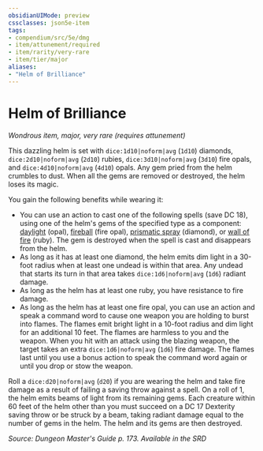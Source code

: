 ```yaml
---
obsidianUIMode: preview
cssclasses: json5e-item
tags:
- compendium/src/5e/dmg
- item/attunement/required
- item/rarity/very-rare
- item/tier/major
aliases: 
- "Helm of Brilliance"
---
```

# Helm of Brilliance
*Wondrous item, major, very rare (requires attunement)*  


This dazzling helm is set with `dice:1d10|noform|avg` (`1d10`) diamonds, `dice:2d10|noform|avg` (`2d10`) rubies, `dice:3d10|noform|avg` (`3d10`) fire opals, and `dice:4d10|noform|avg` (`4d10`) opals. Any gem pried from the helm crumbles to dust. When all the gems are removed or destroyed, the helm loses its magic.

You gain the following benefits while wearing it:

- You can use an action to cast one of the following spells (save DC 18), using one of the helm's gems of the specified type as a component: [daylight](2-Mechanics/CLI/spells/daylight.md) (opal), [fireball](2-Mechanics/CLI/spells/fireball.md) (fire opal), [prismatic spray](2-Mechanics/CLI/spells/prismatic-spray.md) (diamond), or [wall of fire](2-Mechanics/CLI/spells/wall-of-fire.md) (ruby). The gem is destroyed when the spell is cast and disappears from the helm.  
- As long as it has at least one diamond, the helm emits dim light in a 30-foot radius when at least one undead is within that area. Any undead that starts its turn in that area takes `dice:1d6|noform|avg` (`1d6`) radiant damage.  
- As long as the helm has at least one ruby, you have resistance to fire damage.  
- As long as the helm has at least one fire opal, you can use an action and speak a command word to cause one weapon you are holding to burst into flames. The flames emit bright light in a 10-foot radius and dim light for an additional 10 feet. The flames are harmless to you and the weapon. When you hit with an attack using the blazing weapon, the target takes an extra `dice:1d6|noform|avg` (`1d6`) fire damage. The flames last until you use a bonus action to speak the command word again or until you drop or stow the weapon.  

Roll a `dice:d20|noform|avg` (`d20`) if you are wearing the helm and take fire damage as a result of failing a saving throw against a spell. On a roll of 1, the helm emits beams of light from its remaining gems. Each creature within 60 feet of the helm other than you must succeed on a DC 17 Dexterity saving throw or be struck by a beam, taking radiant damage equal to the number of gems in the helm. The helm and its gems are then destroyed.

*Source: Dungeon Master's Guide p. 173. Available in the <span title='Systems Reference Document (5.1)'>SRD</span>*